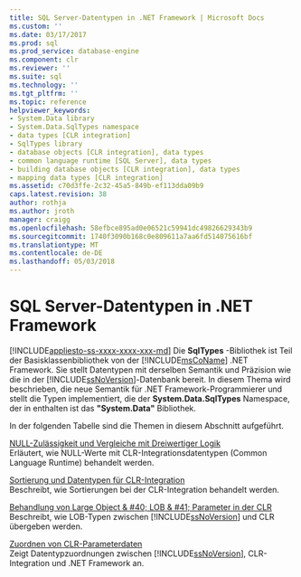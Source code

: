```yaml
---
title: SQL Server-Datentypen in .NET Framework | Microsoft Docs
ms.custom: ''
ms.date: 03/17/2017
ms.prod: sql
ms.prod_service: database-engine
ms.component: clr
ms.reviewer: ''
ms.suite: sql
ms.technology: ''
ms.tgt_pltfrm: ''
ms.topic: reference
helpviewer_keywords:
- System.Data library
- System.Data.SqlTypes namespace
- data types [CLR integration]
- SqlTypes library
- database objects [CLR integration], data types
- common language runtime [SQL Server], data types
- building database objects [CLR integration], data types
- mapping data types [CLR integration]
ms.assetid: c70d3ffe-2c32-45a5-849b-ef113dda09b9
caps.latest.revision: 38
author: rothja
ms.author: jroth
manager: craigg
ms.openlocfilehash: 58efbce895ad0e06521c59941dc49826629343b9
ms.sourcegitcommit: 1740f3090b168c0e809611a7aa6fd514075616bf
ms.translationtype: MT
ms.contentlocale: de-DE
ms.lasthandoff: 05/03/2018
---
```

# <a name="sql-server-data-types-in-the-net-framework"></a>SQL Server-Datentypen in .NET Framework
[!INCLUDE[appliesto-ss-xxxx-xxxx-xxx-md](../../includes/appliesto-ss-xxxx-xxxx-xxx-md.md)]
  Die **SqlTypes** -Bibliothek ist Teil der Basisklassenbibliothek von der [!INCLUDE[msCoName](../../includes/msconame-md.md)] .NET Framework. Sie stellt Datentypen mit derselben Semantik und Präzision wie die in der [!INCLUDE[ssNoVersion](../../includes/ssnoversion-md.md)]-Datenbank bereit. In diesem Thema wird beschrieben, die neue Semantik für .NET Framework-Programmierer und stellt die Typen implementiert, die der **System.Data.SqlTypes** Namespace, der in enthalten ist das **"System.Data"** Bibliothek.  
  
 In der folgenden Tabelle sind die Themen in diesem Abschnitt aufgeführt.  
  
 [NULL-Zulässigkeit und Vergleiche mit Dreiwertiger Logik](../../relational-databases/clr-integration-database-objects-types-net-framework/nullability-and-three-value-logic-comparisons.md)  
 Erläutert, wie NULL-Werte mit CLR-Integrationsdatentypen (Common Language Runtime) behandelt werden.  
  
 [Sortierung und Datentypen für CLR-Integration](../../relational-databases/clr-integration-database-objects-types-net-framework/collation-and-clr-integration-data-types.md)  
 Beschreibt, wie Sortierungen bei der CLR-Integration behandelt werden.  
  
 [Behandlung von Large Object & #40; LOB & #41; Parameter in der CLR](../../relational-databases/clr-integration-database-objects-types-net-framework/handling-large-object-lob-parameters-in-the-clr.md)  
 Beschreibt, wie LOB-Typen zwischen [!INCLUDE[ssNoVersion](../../includes/ssnoversion-md.md)] und CLR übergeben werden.  
  
 [Zuordnen von CLR-Parameterdaten](../../relational-databases/clr-integration-database-objects-types-net-framework/mapping-clr-parameter-data.md)  
 Zeigt Datentypzuordnungen zwischen [!INCLUDE[ssNoVersion](../../includes/ssnoversion-md.md)], CLR-Integration und .NET Framework an.  
  
  
